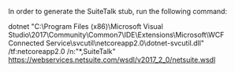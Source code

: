﻿In order to generate the SuiteTalk stub, run the following command:

dotnet "C:\Program Files (x86)\Microsoft Visual Studio\2017\Community\Common7\IDE\Extensions\Microsoft\WCF Connected Service\svcutil\netcoreapp2.0\dotnet-svcutil.dll" /tf:netcoreapp2.0 /n:"*,SuiteTalk" https://webservices.netsuite.com/wsdl/v2017_2_0/netsuite.wsdl